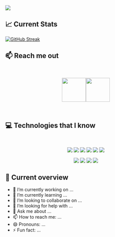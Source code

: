 <a href="https://www.facebook.com/profile.php?id=100047717885188">
<img src="https://i.ibb.co/MsfnQh0/Blue-And-White-Modern-Minimal-Business-Channel-Youtube-Banner.png" />
</a>

## :chart_with_upwards_trend: Current Stats

[![GitHub Streak](https://github-readme-streak-stats.herokuapp.com?user=HabiburRahnan&theme=dark)](https://git.io/streak-stats)

## :mailbox: Reach me out

<br />

[<p align="center"><img height="75" src="https://i.ibb.co/3sXwzTg/Facebook.png">](https://www.facebook.com/profile.php?id=100047717885188)[<img height="75" src="https://i.ibb.co/QrMSgNP/Linkedin.png">](https://www.linkedin.com/in/habibur-rahman2005/)

<br />


## :computer: Technologies that I know

<br>
<p align="center">
<img src="https://i.ibb.co/54XhMQH/HTML.png"/>
<img src="https://i.ibb.co/5sC3K21/css.png"/>
<img src="https://i.ibb.co/ZLxg8pJ/Java-Script.png"/>
<img src="https://i.ibb.co/tJjq95G/react.png"/>
<img src="https://i.ibb.co/ThZx6cR/tailwind.png"/>
<img src="https://i.ibb.co/kXkSD9P/Bootsrap.png"/>
</p>
<p align="center">
<img src="https://i.ibb.co/sRCXNGH/firebase.png"/>
<img src="https://i.ibb.co/HzPtmMB/node.png"/>
<img src="https://i.ibb.co/hDHJjrK/express.png"/>
<img src="https://i.ibb.co/Zm2szGn/mongo.png"/>
</p>


## :eyes: Current overview
- 🔭 I’m currently working on ...
- 🌱 I’m currently learning ...
- 👯 I’m looking to collaborate on ...
- 🤔 I’m looking for help with ...
- 💬 Ask me about ...
- 📫 How to reach me: ...
- 😄 Pronouns: ...
- ⚡ Fun fact: ...
